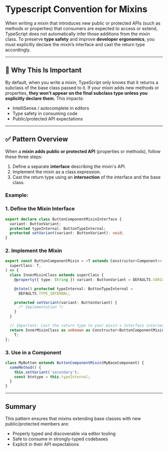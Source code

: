 # Typescript Convention for Mixins

When writing a mixin that introduces new public or protected APIs (such as
methods or properties) that consumers are expected to access or extend,
TypeScript does not automatically infer those additions from the mixin class. To
preserve **type safety** and improve **developer ergonomics**, you must
explicitly declare the mixin’s interface and cast the return type accordingly.

---

## 📌 Why This Is Important

By default, when you write a mixin, TypeScript only knows that it returns a
subclass of the base class passed to it. If your mixin adds new methods or
properties, **they won't appear on the final subclass type unless you explicitly
declare them.** This impacts:

- IntelliSense / autocomplete in editors
- Type safety in consuming code
- Public/protected API expectations

---

## ✅ Pattern Overview

When a **mixin adds public or protected API** (properties or methods), follow
these three steps:

1. Define a separate **interface** describing the mixin's API.
2. Implement the mixin as a class expression.
3. Cast the return type using an **intersection** of the interface and the base
   class.

### Example:

### 1. Define the Mixin Interface

```ts
export declare class ButtonComponentMixinInterface {
  variant: ButtonVariant;
  protected typeInternal: ButtonTypeInternal;
  protected setVariant(variant: ButtonVariant): void;
}
```

### 2. Implement the Mixin

```ts
export const ButtonComponentMixin = <T extends Constructor<Component>>(
  superClass: T,
) => {
  class InnerMixinClass extends superClass {
    @property({ type: String }) variant: ButtonVariant = DEFAULTS.VARIANT;

    @state() protected typeInternal: ButtonTypeInternal =
      DEFAULTS.TYPE_INTERNAL;

    protected setVariant(variant: ButtonVariant) {
      /* Implementation */
    }
  }

  // Important: Cast the return type to your mixin's interface intersected with the superClass type
  return InnerMixinClass as unknown as Constructor<ButtonComponentMixinInterface> &
    T;
};
```

### 3. Use in a Component

```ts
class MyButton extends ButtonComponentMixin(MyBaseComponent) {
  someMethod() {
    this.setVariant('secondary');
    const btntype = this.typeInternal;
  }
}
```

---

## Summary

This pattern ensures that mixins extending base classes with new
public/protected members are:

- Properly typed and discoverable via editor tooling
- Safe to consume in strongly-typed codebases
- Explicit in their API expectations
